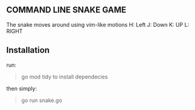 ## COMMAND LINE SNAKE GAME
The snake moves around using vim-like motions 
H: Left 
J: Down 
K: UP 
L: RIGHT 

## Installation
run: 
> go mod tidy 
to install dependecies 

then simply: 
> go run snake.go 
